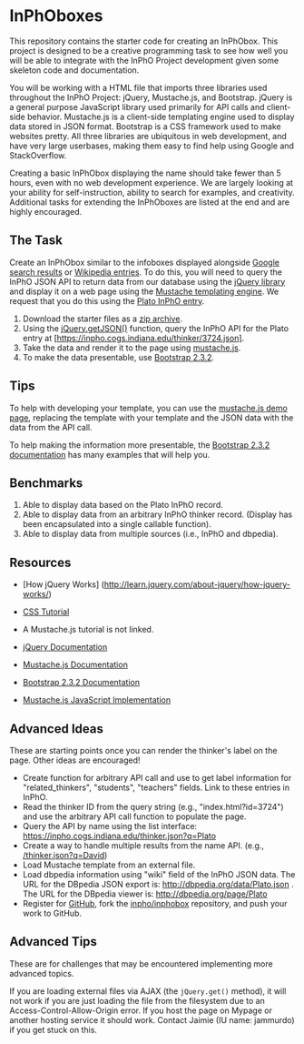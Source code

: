InPhOboxes
==============

This repository contains the starter code for creating an InPhObox. This project
is designed to be a creative programming task to see how well you will be able
to integrate with the InPhO Project development given some skeleton code and
documentation. 

You will be working with a HTML file that imports three libraries used
throughout the InPhO Project: jQuery, Mustache.js, and Bootstrap. jQuery is a
general purpose JavaScript library used primarily for API calls and client-side
behavior. Mustache.js is a client-side templating engine used to display data
stored in JSON format. Bootstrap is a CSS framework used to make websites
pretty. All three libraries are ubiquitous in web development, and have very
large userbases, making them easy to find help using Google and StackOverflow.

Creating a basic InPhObox displaying the name should take fewer than 5 hours,
even with no web development experience. We are largely looking at your ability
for self-instruction, ability to search for examples, and creativity. Additional
tasks for extending the InPhOboxes are listed at the end and are highly
encouraged.

The Task
-----------
Create an InPhObox similar to the infoboxes displayed alongside [Google search
results](https://www.google.com/search?q=plato) or [Wikipedia
entries](http://en.wikipedia.org/wiki/Plato). To do this, you will need to query
the InPhO JSON API to return data from our database using the [jQuery
library](http://jquery.com/) and display it on a web page using the [Mustache 
templating engine](http://mustache.github.io/). We request that you do this
using the [Plato InPhO entry](https://inpho.cogs.indiana.edu/thinker/3724).

1.  Download the starter files as a [zip archive](https://github.com/inpho/inphobox/archive/master.zip).
2.  Using the [jQuery.getJSON()](http://api.jquery.com/jQuery.getJSON/)
function, query the InPhO API for the Plato entry at 
[https://inpho.cogs.indiana.edu/thinker/3724.json].
3.  Take the data and render it to the page using 
[mustache.js](http://mustache.github.io/mustache.5.html).
4.  To make the data presentable, use [Bootstrap 2.3.2](http://getbootstrap.com/2.3.2/index.html).

Tips
------
To help with developing your template, you can use the [mustache.js demo
page](http://mustache.github.io/#demo), replacing the template with your
template and the JSON data with the data from the API call.

To help making the information more presentable, the
[Bootstrap 2.3.2 documentation](http://getbootstrap.com/2.3.2/)
has many examples that will help you.


Benchmarks
------------
1.  Able to display data based on the Plato InPhO record.
2.  Able to display data from an arbitrary InPhO thinker record. 
(Display has been encapsulated into a single callable function).
3.  Able to display data from multiple sources (i.e., InPhO and dbpedia).

Resources
-----------
*   [How jQuery Works] (http://learn.jquery.com/about-jquery/how-jquery-works/)
*   [CSS Tutorial](http://learn.shayhowe.com/html-css/)
*   A Mustache.js tutorial is not linked.

*   [jQuery Documentation](http://api.jquery.com/)
*   [Mustache.js Documentation](http://mustache.github.io/mustache.5.html)
*   [Bootstrap 2.3.2 Documentation](http://getbootstrap.com/2.3.2/)

*   [Mustache.js JavaScript Implementation](https://github.com/janl/mustache.js)

Advanced Ideas
----------------
These are starting points once you can render the thinker's label on the page.
Other ideas are encouraged!

*   Create function for arbitrary API call and use to 
    get label information for "related_thinkers", "students", 
    "teachers" fields. Link to these entries in InPhO.
*   Read the thinker ID from the query string (e.g., "index.html?id=3724") and
    use the arbitrary API call function to populate the page.
*   Query the API by name using the list interface:
    https://inpho.cogs.indiana.edu/thinker.json?q=Plato
*   Create a way to handle multiple results from the name API. (e.g., [/thinker.json?q=David](https://inpho.cogs.indiana.edu/thinker.json?q=David))
*   Load Mustache template from an external file.
*   Load dbpedia information using "wiki" field of the InPhO JSON data. 
    The URL for the DBpedia JSON export is: http://dbpedia.org/data/Plato.json . 
    The URL for the DBpedia viewer is: http://dbpedia.org/page/Plato
*   Register for [GitHub](http://github.com), fork the
    [inpho/inphobox](http://github.com/inpho/inphobox) repository, and push your
    work to GitHub.

Advanced Tips
---------------
These are for challenges that may be encountered implementing more advanced
topics.

If you are loading external files via AJAX (the `jQuery.get()` 
method), it will not work if you are just loading the file from the filesystem
due to an Access-Control-Allow-Origin error. If you host the page on Mypage
or another hosting service it should work. Contact Jaimie (IU name: jammurdo) 
if you get stuck on this.
